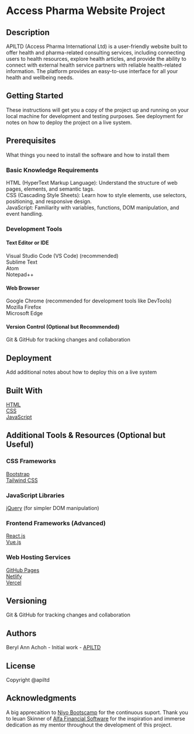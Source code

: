 # Access Pharma Website Project #
## Description ##
APILTD (Access Pharma International Ltd) is a user-friendly website built to offer health and pharma-related consulting services, including connecting users to health resources, explore health articles, and provide the ability to connect with external health service partners with reliable health-related information. The platform provides an easy-to-use interface for all your health and wellbeing needs.
## Getting Started ##
These instructions will get you a copy of the project up and running on your local machine for development and testing purposes. See deployment for notes on how to deploy the project on a live system.
## Prerequisites ##
What things you need to install the software and how to install them
### Basic Knowledge Requirements ###
HTML (HyperText Markup Language): Understand the structure of web pages, elements, and semantic tags.  
CSS (Cascading Style Sheets): Learn how to style elements, use selectors, positioning, and responsive design.  
JavaScript: Familiarity with variables, functions, DOM manipulation, and event handling.
### Development Tools ###
#### Text Editor or IDE ####
Visual Studio Code (VS Code) (recommended)  
Sublime Text  
Atom  
Notepad++
#### Web Browser ####
Google Chrome (recommended for development tools like DevTools)  
Mozilla Firefox  
Microsoft Edge  
#### Version Control (Optional but Recommended) ####
Git & GitHub for tracking changes and collaboration
## Deployment ##
Add additional notes about how to deploy this on a live system
## Built With ##
[HTML](https://www.w3schools.com/html/)  
[CSS](https://css-tricks.com/)  
[JavaScript](https://www.javascript.com/)
## Additional Tools & Resources (Optional but Useful)
### CSS Frameworks ###
[Bootstrap](https://getbootstrap.com/)  
[Tailwind CSS](https://tailwindcss.com/)
### JavaScript Libraries ###
[jQuery](https://jquery.com/) (for simpler DOM manipulation)
### Frontend Frameworks (Advanced) 
[React.js](https://react.dev/)  
[Vue.js](https://vuejs.org/)
### Web Hosting Services ###
[GitHub Pages](https://github.com/)  
[Netlify](https://www.netlify.com/)  
[Vercel](https://vercel.com/)
## Versioning ##
Git & GitHub for tracking changes and collaboration
## Authors ##
Beryl Ann Achoh - Initial work - [APILTD](https://berylaann.github.io/apiltd_web/index.html)
## License ##
Copyright @apiltd
## Acknowledgments ##
A big apprecaition to [Niyo Bootscamp](https://bootcamps.niyo.co/) for the continuous suport.
Thank you to Ieuan Skinner of [Alfa Financial Software](https://www.alfasystems.com/en-eu) for the inspiration and immerse dedication as my mentor throughout the development of this project. 
